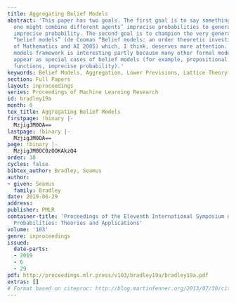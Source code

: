 ```yaml
---
title: Aggregating Belief Models
abstract: 'This paper has two goals. The first goal is to say something about how
  one might combine different agents’ imprecise probabilities to generate an aggregate
  imprecise probability. The second goal is to champion the very general theory of
  “belief models” (de Cooman “Belief models: an order theoretic investigation” Annals
  of Mathematics and AI 2005) which, I think, deserves more attention. The belief
  models framework is interesting partly because many other formal models of reasoning
  appear as special cases of belief models (for example, propositional logic, ranking
  functions, imprecise probability).'
keywords: Belief Models, Aggregation, Lower Previsions, Lattice Theory
section: Full Papers
layout: inproceedings
series: Proceedings of Machine Learning Research
id: bradley19a
month: 0
tex_title: Aggregating Belief Models
firstpage: !binary |-
  MzjigJM0OA==
lastpage: !binary |-
  MzjigJM0OA==
page: !binary |-
  MzjigJM0OC0zOOKAkzQ4
order: 38
cycles: false
bibtex_author: Bradley, Seamus
author:
- given: Seamus
  family: Bradley
date: 2019-06-29
address: 
publisher: PMLR
container-title: 'Proceedings of the Eleventh International Symposium on Imprecise
  Probabilities: Theories and Applications'
volume: '103'
genre: inproceedings
issued:
  date-parts:
  - 2019
  - 6
  - 29
pdf: http://proceedings.mlr.press/v103/bradley19a/bradley19a.pdf
extras: []
# Format based on citeproc: http://blog.martinfenner.org/2013/07/30/citeproc-yaml-for-bibliographies/
---
```

